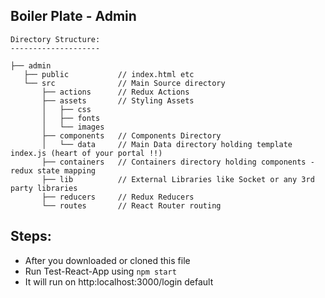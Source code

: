 ## Boiler Plate - Admin

```
Directory Structure:
--------------------

├── admin
   ├── public           // index.html etc
   └── src              // Main Source directory
       ├── actions      // Redux Actions
       ├── assets       // Styling Assets
       │   ├── css
       │   ├── fonts
       │   └── images
       ├── components   // Components Directory
       │   └── data     // Main Data directory holding template index.js (heart of your portal !!)
       ├── containers   // Containers directory holding components - redux state mapping
       ├── lib          // External Libraries like Socket or any 3rd party libraries
       ├── reducers     // Redux Reducers
       └── routes       // React Router routing

```

## Steps:
* After you downloaded or cloned this file
* Run Test-React-App using `npm start`
* It will run on http:localhost:3000/login default


  
